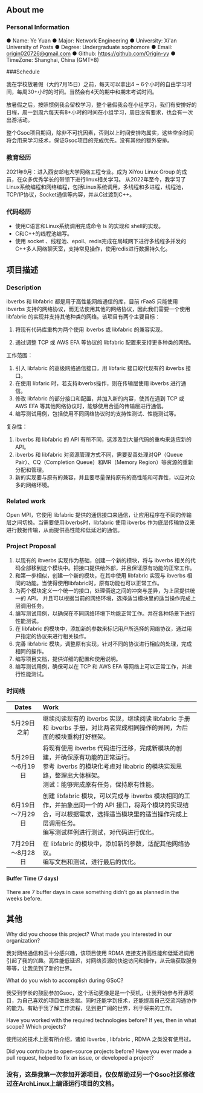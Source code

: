 ## About me

### Personal Information

● Name: Ye Yuan
● Major: Network Engineering
● University: Xi'an University of Posts
● Degree: Undergraduate sophomore
● Email: origin020726@gmail.com
● Github: https://github.com/Origin-yy
● TimeZone: Shanghai, China (GMT+8)

###Schedule

我在学校放暑假（大约7月15日）之前，每天可以拿出4 ~ 6个小时的自由学习时间，每周30+小时的时间。当然会有4天的期中和期末考试时间。

放暑假之后，按照惯例我会留校学习，整个暑假我会在小组学习，我们有安排好的日程，周一到周六每天有8+小时的时间在小组学习，周日没有要求，也会有一次出游活动。

整个Gsoc项目期间，除非不可抗因素，否则以上时间安排均属实，这些空余时间将会用来学习技术，保证Gsoc项目的完成优先。没有其他的额外安排。

### 教育经历

2021年9月：进入西安邮电大学网络工程专业。成为 XiYou Linux Group 的成员，在众多优秀学长的带领下进行linux相关学习。 从2022年至今，我学习了Linux系统编程和网络编程，包括Linux系统调用，多线程和多进程，线程池，TCP/IP协议，Socket通信等内容，并从C过渡到C++。

### 代码经历

+ 使用C语言和Linux系统调用完成命令 ls 的实现和 shell的实现。
+ C和C++的线程池编写。
+ 使用 socket 、线程池、epoll、redis完成在局域网下进行多线程多并发的C++多人网络聊天室，支持常见操作，使用redis进行数据持久化。

## 项目描述

### Description

ibverbs 和 libfabric 都是用于高性能网络通信的库，目前 rFaaS 只能使用 ibverbs 支持的网络协议，而无法使用其他的网络协议，因此我们需要一个使用 libfabric 的实现并支持其他种类的网络。该项目有两个主要目标：

1. 将现有代码库重构为两个使用 ibverbs 或 libfabric 的兼容实现。

2. 通过调整 TCP 或 AWS EFA 等协议的 libfabric 配置来支持更多种类的网络。

工作范围：

1. 引入 libfabric 的高级网络通信接口，用 libfaric 接口取代现有的 ibverbs 接口。
2. 在使用 libfaric 时，若支持ibverbs操作，则在传输层使用 ibverbs 进行通信。
3. 修改 libfabric 的部分接口和配置，并加入新的内容，使其在遇到 TCP 或 AWS EFA 等其他网络协议时，能够使用合适的传输层进行通信。
4. 编写测试用例，包括使用不同网络协议时的支持性测试、性能测试等。

复杂性：

1. ibverbs 和 libfabric 的 API 有所不同，这涉及到大量代码的重构来适应新的 API。
2. ibverbs 和 libfabric 对资源管理方式不同，需要妥善处理对QP（Queue Pair）、CQ（Completion Queue）和MR（Memory Region）等资源的重新分配和管理。
3. 新的实现要与原有的兼容，并且要尽量保持原有的高性能和可靠性，以应对众多的网络环境。

### Related work

Open MPI，它使用 libfabric 提供的通信接口来通信，让应用程序在不同的传输层之间切换。当需要使用ibverbs时，libfabric 使用 ibverbs 作为底层传输协议来进行数据传输，从而提供高性能和低延迟的通信。

### Project Proposal

1. 以现有的 ibverbs 实现作为基础，创建一个新的模块，将与 ibverbs 相关的代码全部移到这个模块中。把接口提供给外部，并且保证原有功能的正常工作。
2. 和第一步相似，创建一个新的模块，在其中使用 libfabric 实现与 ibverbs 相同的功能。当使得使用libfabric时，原有功能也可以正常工作。
3. 为两个模块定义一个统一的接口，处理俩这之间的冲突与差异，为上层提供统一的 API， 并且可以根据当前的网络环境，选择适当模块里的适当操作完成上层调用任务。
4. 编写测试用例，以确保在不同网络环境下均能正常工作。并在各种场景下进行性能测试。
5. 在 libfabric 的模块中，添加新的参数来标记用户所选择的网络协议，通过用户指定的协议来进行相关操作。
6. 完善 libfabric 模块，调整原有实现，针对不同的协议进行相应的处理，完成相同的操作。
7. 编写项目文档，提供详细的配置和使用说明。
8. 编写测试用例，确保可以在 TCP 和 AWS EFA 等网络上可以正常工作，并进行性能测试。

### 时间线

|      Dates       | Work                                                         |
| :--------------: | :----------------------------------------------------------- |
|   5月29日之前    | 继续阅读现有的 ibverbs 实现，继续阅读 libfabric 手册和 ibverbs 手册，对比两者完成相同操作的异同，为后面的模块重构打好框架。 |
| 5月29日～6月19日 | 将现有使用 ibverbs 代码进行迁移，完成新模块的创建，并确保原有功能的正常运行。<br />参考 ibverbs 的模块化考虑对 libabric 的模块实现思路，整理出大体框架。<br />测试：能够完成原有任务，保持原有性能。 |
| 6月19日～7月29日 | 创建 libfabric 模块，可以完成与 ibverbs 模块相同的工作，并抽象出同一个的 API 接口，将两个模块的实现结合，可以根据需求，选择适当模块里的适当操作完成上层调用任务。<br />编写测试样例进行测试，对代码进行优化。 |
| 7月29日～8月28日 | 在 libfabric 的模块中，添加新的参数，适配其他网络协议。<br />编写文档和测试，进行最后的优化。 |

#### Buffer Time (7 days)

There are 7 buffer days in case something didn’t go as planned in the weeks before.

## 其他

Why did you choose this project? What made you interested in our organization?

我对网络通信和云十分感兴趣，该项目使用 RDMA 连接支持高性能和低延迟调用引起了我的兴趣。高性能低延迟，对网络资源的快速访问和操作，从云端获取服务等等，让我见到了新的世界。

What do you wish to accomplish during GSoC?

我受到学长的鼓励参加Gsoc，这个活动更像是是一个契机，让我开始参与开源项目，为自己喜欢的项目做出贡献。同时还能学到技术，还能提高自己交流沟通协作的能力。有助于我了解工作流程，见到更广阔的世界，利于将来的工作。

Have you worked with the required technologies before? If yes, then in what scope? Which projects?

使用过的技术上面有所介绍，诸如 ibverbs , libfabric , RDMA 之类没有使用过。

Did you contribute to open-source projects before? Have you ever made a pull request, helped to fix an issue, or developed a project?

### 没有，这是我第一次参加开源项目，仅仅帮助过另一个Gsoc社区修改过在ArchLinux上编译运行项目的文档。
